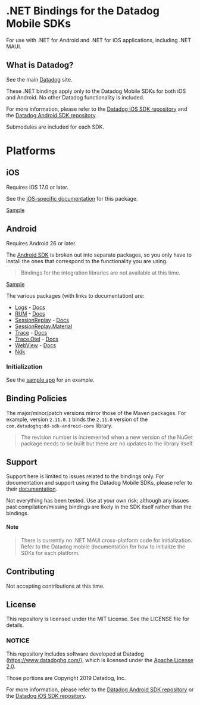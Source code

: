 # .NET Bindings for the Datadog Mobile SDKs
For use with .NET for Android and .NET for iOS applications, including .NET MAUI.

## What is Datadog?
See the main [Datadog](https://www.datadoghq.com/) site.

These .NET bindings apply only to the Datadog Mobile SDKs for both iOS and Android. No other Datadog functionality is included.

For more information, please refer to the [Datadog iOS SDK repository](https://github.com/DataDog/dd-sdk-ios) and the [Datadog Android SDK repository](https://github.com/DataDog/dd-sdk-android).

Submodules are included for each SDK.

# Platforms

## iOS

Requires iOS 17.0 or later.

See the [iOS-specific documentation](src/iOS) for this package.

[Sample](src/iOS/T/)

## Android

Requires Android 26 or later.

The [Android SDK](https://github.com/DataDog/dd-sdk-android/tree/master) is broken out into separate packages, so you only have to install the ones that correspond to the functionality you are using.

> Bindings for the integration libraries are not available at this time.

[Sample](src/Android/Bindings/Test/TestBindings/)

The various packages (with links to documentation) are:

* [Logs](TODO) - [Docs](https://docs.datadoghq.com/logs/log_collection/android/)
* [RUM](TODO) - [Docs](https://docs.datadoghq.com/real_user_monitoring/android/)
* [SessionReplay](TODO) - [Docs](https://docs.datadoghq.com/real_user_monitoring/session_replay/mobile/setup_and_configuration/?tab=android)
* [SessionReplay.Material](TODO)
* [Trace](TODO) - [Docs](https://docs.datadoghq.com/tracing/trace_collection/automatic_instrumentation/dd_libraries/android/)
* [Trace.Otel](TODO) - [Docs](https://docs.datadoghq.com/tracing/trace_collection/custom_instrumentation/android/otel/)
* [WebView](TODO) - [Docs](https://docs.datadoghq.com/real_user_monitoring/mobile_and_tv_monitoring/web_view_tracking/?tab=android#prerequisites)
* [Ndk](TODO)

### Initialization
See the [sample app](src/Android/Bindings/Test/TestBindings) for an example.

## Binding Policies
The major/minor/patch versions mirror those of the Maven packages. For example, version `2.11.0.1` binds the `2.11.0` version of the `com.datadoghq:dd-sdk-android-core` library.

> The revision number is incremented when a new version of the NuGet package needs to be built but there are no updates to the library itself.
 
## Support
Support here is limited to issues related to the bindings only. For documentation and support using the Datadog Mobile SDKs, please refer to their [documentation](https://docs.datadoghq.com/).

Not everything has been tested. Use at your own risk; although any issues past compilation/missing bindings are likely in the SDK itself rather than the bindings.

#### Note
> There is currently no .NET MAUI cross-platform code for initialization. Refer to the Datadog mobile documentation for how to initialize the SDKs for each platform.

## Contributing

Not accepting contributions at this time.

## License

This repository is licensed under the MIT License. See the LICENSE file for details.

### NOTICE

This repository includes software developed at Datadog (https://www.datadoghq.com/), which is licensed under the [Apache License 2.0](https://www.apache.org/licenses/LICENSE-2.0). 

Those portions are Copyright 2019 Datadog, Inc.

For more information, please refer to the [Datadog Android SDK repository](https://github.com/DataDog/dd-sdk-android) or the [Datadog iOS SDK repository](https://github.com/DataDog/dd-sdk-ios).